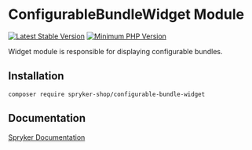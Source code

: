 # ConfigurableBundleWidget Module
[![Latest Stable Version](https://poser.pugx.org/spryker-shop/configurable-bundle-widget/v/stable.svg)](https://packagist.org/packages/spryker-shop/configurable-bundle-widget)
[![Minimum PHP Version](https://img.shields.io/badge/php-%3E%3D%208.0-8892BF.svg)](https://php.net/)

Widget module is responsible for displaying configurable bundles.

## Installation

```
composer require spryker-shop/configurable-bundle-widget
```

## Documentation

[Spryker Documentation](https://docs.spryker.com)
